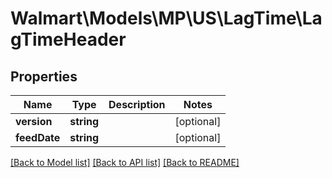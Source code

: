 # Walmart\Models\MP\US\LagTime\LagTimeHeader

## Properties

Name | Type | Description | Notes
------------ | ------------- | ------------- | -------------
**version** | **string** |  | [optional]
**feedDate** | **string** |  | [optional]


[[Back to Model list]](./) [[Back to API list]](../../../../../README.md#supported-apis) [[Back to README]](../../../../../README.md)
